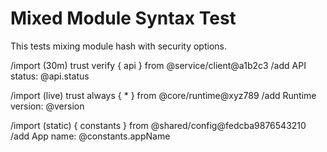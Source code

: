 # Mixed Module Syntax Test

This tests mixing module hash with security options.

/import (30m) trust verify { api } from @service/client@a1b2c3
/add API status: @api.status

/import (live) trust always { * } from @core/runtime@xyz789
/add Runtime version: @version

/import (static) { constants } from @shared/config@fedcba9876543210
/add App name: @constants.appName